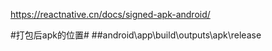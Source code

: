 https://reactnative.cn/docs/signed-apk-android/

#打包后apk的位置#
##android\app\build\outputs\apk\release
